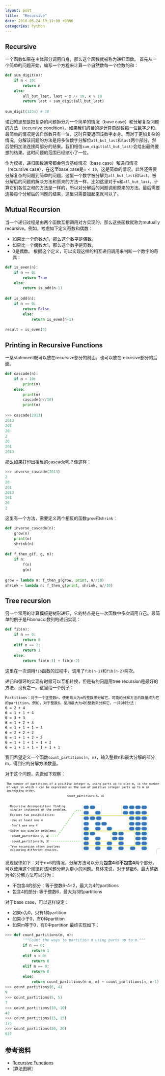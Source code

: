 ```yaml
---
layout: post
title:  "Recursive"
date: 2018-05-24 13:11:00 +0800
categories: Python
---
```

## Recursive
一个函数如果在主体部分调用自身，那么这个函数就被称为递归函数。
首先从一个简单的问题开始，编写一个方程来计算一个自然数每一个位数的和：
```python
def sum_digit(n):
    if n < 10:
        return n
    else:
        all_but_last, last = x // 10, x % 10
        return last + sum_digit(all_but_last)

sum_digit(1234) # 10
```
递归的思想是把复杂的问题拆分为一个简单的情况（base case）和分解复杂问题的方法
（recursive condition）。如果我们的目的是计算自然数每一位数字之和，最简单的情况是该自然数只有一位，这时只要返回该数字本身。而对于更加复杂的情况，分解该问题的方法是将多位数字分解位`all_but_last`和`last`两个部分，然后使用加法连接两部分的结果。我们相信`sum_digit(all_but_last)`会给出最终要想的结果。这时问题的范围已经缩小了一位。

作为模板，递归函数通常都会包含基线情况（base case）和递归情况（recursive case），在这里base case是`n < 10`，这是简单的情况。此外还需要分解复杂的问题到简单的问题，这里一个数字被分解为`all_but_last`和`last`。被分解后的问题的解决方法和原来的方法一样，比如这里对于`n`和`all_but_last`，计算它们各位之和的方法是一样的，所以对分解后的问题调用原来的方法。最后需要连接每个分解后的问题的结果，这里只需要加起来就可以了。

## Mutual Recursion
当一个递归过程是由两个函数互相调用对方实现的，那么这些函数就称为mutually recursive。例如，考虑如下定义奇数和偶数：
* 如果比一个奇数大1，那么这个数字是偶数。
* 如果比一个偶数大1，那么这个数字是奇数。
* 0是偶数。
根据这个定义，可以实现这样的相互递归调用来判断一个数字的奇偶：
```python
def is_even(n):
    if n == 0:
        return True
    else:
        return is_odd(n-1)

def is_odd(n):
    if n == 0:
        return False
	    else:
	        return is_even(n-1)
	
result = is_even(4)
```

## Printing in Recursive Functions
一条statement既可以放在recursive部分的前面，也可以放在recursive部分的后面。
```python
def cascade(n):
    if n < 10:
        print(n)
    else:
        print(n)
        cascade(n//10)
        print(n)

>>> cascade(2013)
2013
201
20
2
20
201
2013
```
那么如果打印出相反的cascade呢？像这样：
```python
>>> inverse_cascade(2013)
2
20
201
2013
201
20
2
```
这里有一个方法，需要定义两个相反的函数`grow`和`shrink`：
```python
def inverse_cascade(n):
    grow(n)
    print(n)
    shrink(n)

def f_then_g(f, g, n):
    if n:
        f(n)
        g(n)

grow = lambda n: f_then_g(grow, print, n//10)
shrink = lambda n: f_then_g(print, shrink, n//10)
```

## Tree recursion
另一个常用的计算模板是树形递归，它的特点是在一次函数中多次调用自己。最简单的例子是Fibonacci数列的递归实现：
```python
def fib(n):
    if n == 0:
        return 0
    elif n == 1:
        return 1
    else:
        return fib(n-1) + fib(n-2)
```
这里在一次调用`fib`函数的过程中，调用了`fib(n-1)`和`fib(n-2)`两次。

递归和循环的实现有时候可以互相转换，但是有的问题用tree recursion是最好的方法，没有之一。这里给一个例子：

    Partitions：对于一个正整数n，使用最大为m的整数来分解它，可能的分解方法的数量成为它的partition。例如，对于整数6，使用最大为4的整数来分解它，一共9种分法：
    6 = 2 + 4
    6 = 1 + 1 + 4
    6 = 3 + 3
    6 = 1 + 2 + 3
    6 = 1 + 1 + 1 + 3
    6 = 2 + 2 + 2
    6 = 1 + 1 + 2 + 2
    6 = 1 + 1 + 1 + 1 + 2
    6 = 1 + 1 + 1 + 1 + 1 + 1

我们希望定义一个函数`count_partitions(n, m)`，输入整数n和最大分解的部分m，得到它的分解方法数量。

对于这个问题，先做如下观察：

![img](/assets/recursive/count_partitions.png)

发现规律如下：对于n=6的情况，分解方法可以分为**包含4**和**不包含4**两个部分，可以使用这个规律将该问题分解为更小的问题。具体来说，对于整数6，最大整数为4的分解方法可以分为：
* 不包含4的部分：等于整数6-4=2，最大为4的partitions
* 包含4的部分: 等于整数6，最大为3的partitions

对于base case，可以这样设定：

* 如果n为0，只有1种partition
* 如果小于0，有0种partition
* 如果m等于0，有0中partition
最终实现如下：
```python
>>> def count_partitions(n, m):
        """Count the ways to partition n using parts up to m."""
        if n == 0:
            return 1
        elif n < 0:
            return 0
        elif m == 0:
            return 0
        else:
            return count_partitions(n-m, m) + count_partitions(n, m-1)
>>> count_partitions(6, 4)
9
>>> count_partitions(5, 5)
7
>>> count_partitions(10, 10)
42
>>> count_partitions(15, 15)
176
>>> count_partitions(20, 20)
627
```

## 参考资料
* [Recursive Functions](http://composingprograms.com/pages/17-recursive-functions.html)
* [算法图解]
